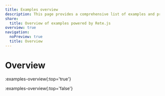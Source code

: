 ```yaml
---
title: Examples overview
description: This page provides a comprehensive list of examples and previews showcasing various types of node editors or visual workflows that have been created using Rete.js
share:
  title: Overview of examples powered by Rete.js
overview: true
navigation:
  noPreview: true
  title: Overview
---
```


# Overview

:examples-overview{:top='true'}

:examples-overview{:top='false'}
